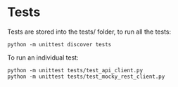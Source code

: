 # Tests

Tests are stored into the tests/ folder, to run all the tests:

    python -m unittest discover tests

To run an individual test:

    python -m unittest tests/test_api_client.py
    python -m unittest tests/test_mocky_rest_client.py
